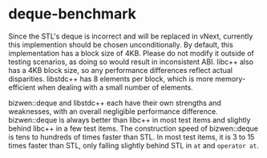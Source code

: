 # deque-benchmark

Since the STL's deque is incorrect and will be replaced in vNext, currently this implemention should be chosen unconditionally. By default, this implementation has a block size of 4KB. Please do not modify it outside of testing scenarios, as doing so would result in inconsistent ABI. libc++ also has a 4KB block size, so any performance differences reflect actual disparities. libstdc++ has 8 elements per block, which is more memory-efficient when dealing with a small number of elements.

bizwen::deque and libstdc++ each have their own strengths and weaknesses, with an overall negligible performance difference. bizwen::deque is always better than libc++ in most test items and slightly behind libc++ in a few test items. The construction speed of bizwen::deque is tens to hundreds of times faster than STL. In most test items, it is 3 to 15 times faster than STL, only falling slightly behind STL in `at` and `operator at`.